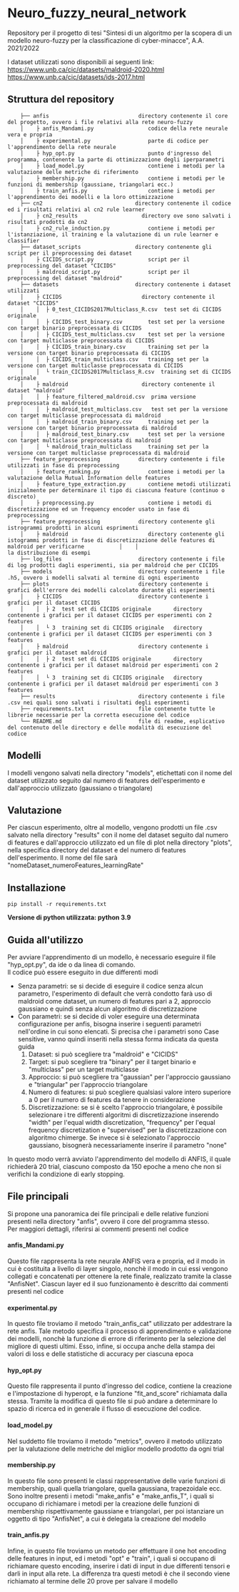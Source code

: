 # Neuro_fuzzy_neural_network
Repository per il progetto di tesi "Sintesi di un algoritmo per la scopera di un modello neuro-fuzzy per la classificazione di cyber-minacce", A.A. 2021/2022

I dataset utilizzati sono disponibili ai seguenti link:
https://www.unb.ca/cic/datasets/maldroid-2020.html
https://www.unb.ca/cic/datasets/ids-2017.html

## Struttura del repository


        ├── anfis                            directory contenente il core del progetto, ovvero i file relativi alla rete neuro-fuzzy        	            
        │    ├ anfis_Mandami.py                 codice della rete neurale vera e propria         		
        │    ├ experimental.py                  parte di codice per l'apprendimento della rete neurale              
        │    ├ hyp_opt.py 	                    punto d'ingresso del programma, contenente la parte di ottimizzazione degli iperparametri
        │    ├ load_model.py                    contiene i metodi per la valutazione delle metriche di riferimento           		       
        │    ├ membership.py                    contiene i metodi per le funzioni di membership (gaussiane, triangolari ecc.)  
        │    ├ train_anfis.py                   contiene i metodi per l'apprendimento dei modelli e la loro ottimizzazione      
        ├── cn2                             directory contenente il codice ed i risultati relativi al cn2 rule learner
        │    ├ cn2_results                    directory ove sono salvati i risultati prodotti da cn2
        │    ├ cn2_rule_induction.py            contiene i metodi per l'istanziazione, il training e la valutazione di un rule learner e classifier
        ├── dataset_scripts                 directory contenente gli script per il preprocessing dei dataset              
        │    ├ CICIDS_script.py                 script per il preprocessing del dataset "CICIDS"            
        │    ├ maldroid_script.py               script per il preprocessing del dataset "maldroid"         
        ├── datasets                        directory contenente i dataset utilizzati 
        │    ├ CICIDS                         directory contenente il dataset "CICIDS"
        │    │  ├ 0_test_CICIDS2017Multiclass_R.csv  test set di CICIDS originale    
        │    │  ├ CICIDS_test_binary.csv        test set per la versione con target binario preprocessata di CICIDS 
        │    │  ├ CICIDS_test_multiclass.csv    test set per la versione con target multiclasse preprocessata di CICIDS  
        │    │  ├ CICIDS_train_binary.csv       training set per la versione con target binario preprocessata di CICIDS
        │    │  ├ CICIDS_train_multiclass.csv   training set per la versione con target multiclasse preprocessata di CICIDS
        │    │  └ train_CICIDS2017Multiclass_R.csv  training set di CICIDS originale 
        │    ├ maldroid                       directory contenente il dataset "maldroid"
        │    │  ├ feature_filtered_maldroid.csv  prima versione preprocessata di maldroid
        │    │  ├ maldroid_test_multiclass.csv   test set per la versione con target multiclasse preprocessata di maldroid  
        │    │  ├ maldroid_train_binary.csv     training set per la versione con target binario preprocessata di maldroid
        │    │  ├ maldroid_test_binary.csv      test set per la versione con target multiclasse preprocessata di maldroid
        │    │  └ maldroid_train_multiclass     training set per la versione con target multiclasse preprocessata di maldroid
        ├── feature_preprocessing            directory contenente i file utilizzati in fase di preprocessing
        │    ├ feature_ranking.py               contiene i metodi per la valutazione della Mutual Information delle features                               
        │    ├ feature_type_extraction.py       contiene metodi utilizzati inizialmente per determinare il tipo di ciascuna feature (continuo o discreto)           
        │    ├ preprocessing.py                 contiene i metodi di discretizzazione ed un frequency encoder usato in fase di preprocessing  
        ├── feature_preprocessing            directory contenente gli istrogrammi prodotti in alcuni esprimenti
        │    ├ maldroid                         directory contenente gli istogrammi prodotti in fase di discretizzazione delle features di maldroid per verificarne           │    │                                  la distribuzione di esempi
        ├── log_files                        directory contenente i file di log prodotti dagli esperimenti, sia per maldroid che per CICIDS
        ├── models                           directory contenente i file .h5, ovvero i modelli salvati al termine di ogni esperimento
        ├── plots                            directory contenente i grafici dell'errore dei modelli calcolato durante gli esperimenti
        │    ├ CICIDS                        directory contenente i grafici per il dataset CICIDS
        │    │  ├ 2  test set di CICIDS originale       directory contenente i grafici per il dataset CICIDS per esperimenti con 2 features
        │    │  └ 3  training set di CICIDS originale   directory contenente i grafici per il dataset CICIDS per esperimenti con 3 features
        │    ├ maldroid                      directory contenente i grafici per il dataset maldroid
        │    │  ├ 2  test set di CICIDS originale       directory contenente i grafici per il dataset maldroid per esperimenti con 2 features
        │    │  └ 3  training set di CICIDS originale   directory contenente i grafici per il dataset maldroid per esperimenti con 3 features
        ├── results                          directory contenente i file .csv nei quali sono salvati i risultati degli esperimenti
        ├── requirements.txt                 file contenente tutte le librerie necessarie per la corretta esecuzione del codice   		    
        └── README.md                        file di readme, esplicativo del contenuto delle directory e delle modalità di esecuzione del codice
        
## Modelli
I modelli vengono salvati nella directory "models", etichettati con il nome del dataset utilizzato seguito dal numero di features dell'esperimento e dall'approccio utilizzato (gaussiano o triangolare)

## Valutazione
Per ciascun esperimento, oltre al modello, vengono prodotti un file .csv salvato nella directory "results" con il nome del dataset seguito dal numero di features
e dall'approccio utilizzato ed un file di plot nella directory "plots", nella specifica directory del dataset e del numero di features dell'esperimento. Il nome
del file sarà "nomeDataset_numeroFeatures_learningRate"

## Installazione

    pip install -r requirements.txt
**Versione di python utilizzata: python 3.9**


## Guida all'utilizzo
Per avviare l'apprendimento di un modello, è necessario eseguire il file "hyp_opt.py", da ide o da linea di comando.<br> 
Il codice può essere eseguito in due differenti modi

  * Senza parametri: se si decide di eseguire il codice senza alcun parametro, l'esperimento di default che verrà condotto farà uso di maldroid come dataset, un numero di features pari a 2, approccio gaussiano e quindi senza alcun algoritmo di discretizzazione
  * Con parametri: se si decide di voler eseguire una determinata configurazione per anfis, bisogna inserire i seguenti parametri nell'ordine in cui sono elencati. Si precisa che i parametri sono Case sensitive, vanno quindi inseriti nella stessa forma indicata da questa guida
    1. Dataset: si può scegliere tra "maldroid" e "CICIDS"
    2. Target: si può scegliere tra "binary" per il target binario e "multiclass" per un target multiclasse
    3. Approccio: si può scegliere tra "gaussian" per l'approccio gaussiano e "triangular" per l'approccio triangolare
    4. Numero di features: si può scegliere qualsiasi valore intero superiore a 0 per il numero di features da tenere in considerazione
    5. Discretizzazione: se si è scelto l'approccio triangolare, è possibile selezionare i tre differenti algoritmi di discretizzazione inserendo "width" per l'equal width discretization, "frequency" per l'equal frequency discretization e "supervised" per la discretizzazione con algoritmo chimerge. Se invece si è selezionato l'approccio gaussiano, bisognerà necessariamente inserire il parametro "none" 

In questo modo verrà avviato l'apprendimento del modello di ANFIS, il quale richiederà 20 trial, ciascuno composto da 150 epoche a meno che non si verifichi la condizione di early stopping.

## File principali
Si propone una panoramica dei file principali e delle relative funzioni presenti nella directory "anfis", ovvero il core del programma stesso. <br>
Per maggiori dettagli, riferirsi ai commenti presenti nel codice

#### anfis_Mandami.py
Questo file rappresenta la rete neurale ANFIS vera e propria, ed il modo in cui è costituita a livello di layer singolo, nonchè il modo in cui essi vengono collegati e concatenati per ottenere la rete finale, realizzato tramite la classe "AnfisNet". Ciascun layer ed il suo funzionamento è descritto dai commenti presenti nel codice

#### experimental.py
In questo file troviamo il metodo "train_anfis_cat" utilizzato per addestrare la rete anfis. Tale metodo specifica il processo di apprendimento e validazione dei modelli, nonchè la funzione di errore di riferimento per la selezione del migliore di questi ultimi. Esso, infine, si occupa anche della stampa dei valori di loss e delle statistiche di accuracy per ciascuna epoca

#### hyp_opt.py
Questo file rappresenta il punto d'ingresso del codice, contiene la creazione e l'impostazione di hyperopt, e la funzione "fit_and_score" richiamata dalla stessa. Tramite la modifica di questo file si può andare a determinare lo spazio di ricerca ed in generale il flusso di esecuzione del codice.

#### load_model.py
Nel suddetto file troviamo il metodo "metrics", ovvero il metodo utilizzato per la valutazione delle metriche del miglior modello prodotto da ogni trial

#### membership.py
In questo file sono presenti le classi rappresentative delle varie funzioni di membership, quali quella triangolare, quella gaussiana, trapezoidale ecc.
Sono inoltre presenti i metodi "make_anfis" e "make_anfis_T", i quali si occupano di richiamare i metodi per la creazione delle funzioni di membership rispettivamente gaussiane e triangolari, per poi istanziare un oggetto di tipo "AnfisNet", a cui è delegata la creazione del modello

#### train_anfis.py
Infine, in questo file troviamo un metodo per effettuare il one hot encoding delle features in input, ed i metodi "opt" e "train", i quali si occupano di richiamare questo encoding, inserire i dati di input in due differenti tensori e darli in input alla rete. La differenza tra questi metodi è che il secondo viene richiamato al termine delle 20 prove per salvare il modello
        
